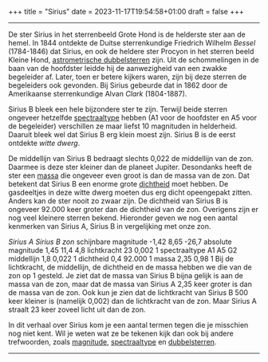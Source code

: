 +++
title = "Sirius"
date = 2023-11-17T19:54:58+01:00
draft = false
+++

---
De ster Sirius in het sterrenbeeld Grote Hond is de helderste ster aan
de hemel. In 1844 ontdekte de Duitse sterrenkundige Friedrich Wilhelm
*Bessel* (1784-1846) dat Sirius, en ook de heldere ster Procyon in het
sterren beeld Kleine Hond, [astrometrische dubbelsterren](/encyclopedie/dubbelster) zijn. Uit de schommelingen in de
baan van de hoofdster leidde hij de aanwezigheid van een zwakke
begeleider af. Later, toen er betere kijkers waren, zijn bij deze
sterren de begeleiders ook gevonden. Bij Sirius gebeurde dat in 1862
door de Amerikaanse sterrenkundige Alvan *Clark* (1804-1887).

Sirius B bleek een hele bijzondere ster te zijn. Terwijl beide sterren
ongeveer hetzelfde [spectraaltype](spectraa) hebben (A1 voor
de hoofdster en A5 voor de begeleider) verschillen ze maar liefst 10
magnituden in helderheid. Daaruit bleek wel dat Sirius B erg klein moest
zijn. Sirius B is de eerst ontdekte *witte dwerg*.

De middellijn van Sirius B bedraagt slechts 0,022 de middellijn van de
zon. Daarmee is deze ster kleiner dan de planeet Jupiter. Desondanks
heeft de ster een [massa](dichthei) die ongeveer even groot is dan de massa van de
zon. Dat betekent dat Sirius B een enorme grote
[dichtheid](/encyclopedie/dichthei) moet hebben. De gasdeeltjes in deze
witte dwerg moeten dus erg dicht opeengepakt zitten. Anders kan de ster
nooit zo zwaar zijn. De dichtheid van Sirius B is ongeveer 92.000 keer
groter dan de dichtheid van de zon. Overigens zijn er nog veel kleinere
sterren bekend. Hieronder geven we nog een aantal kenmerken van Sirius
A, Sirius B in vergelijking met onze zon.

*Sirius A Sirius B zon* schijnbare magnitude -1,42 8,65 -26,7 absolute
magnitude 1,45 11,4 4,8 lichtkracht 23 0,002 1 spectraaltype A1 A5 G2
middellijn 1,8 0,022 1 dichtheid 0,4 92.000 1 massa 2,35 0,98 1 Bij de
lichtkracht, de middellijn, de dichtheid en de massa hebben we die van
de zon op 1 gesteld. Je ziet dat de massa van Sirius B bijna gelijk is
aan de massa van de zon, maar dat de massa van Sirius A 2,35 keer groter
is dan de massa van de zon. Ook kun je zien dat de lichtkracht van
Sirius B 500 keer kleiner is (namelijk 0,002) dan de lichtkracht van de
zon. Maar Sirius A straalt 23 keer zoveel licht uit dan de zon.

In dit verhaal over Sirius kom je een aantal termen tegen die je
misschien nog niet kent. Wil je weten wat ze be tekenen kijk dan ook bij
andere trefwoorden, zoals [magnitude](/encyclopedie/magnitude),
[spectraaltype](/encyclopedie/spectraa) en
[dubbelsterren](/encyclopedie/dubbelster).

---
